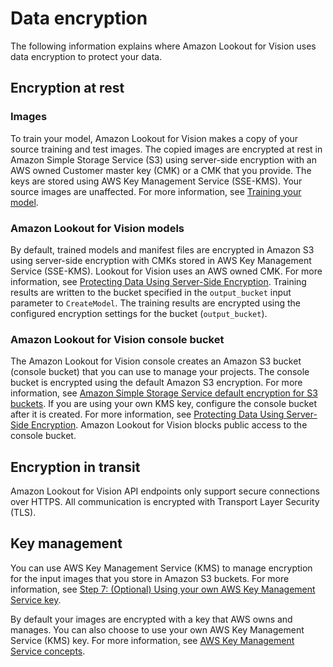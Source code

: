 # Data encryption<a name="security-data-encryption"></a>

The following information explains where Amazon Lookout for Vision uses data encryption to protect your data\.

## Encryption at rest<a name="security-data-encryption-at-rest"></a>

### Images<a name="security-images"></a>

 To train your model, Amazon Lookout for Vision makes a copy of your source training and test images\. The copied images are encrypted at rest in Amazon Simple Storage Service \(S3\) using server\-side encryption with an AWS owned Customer master key \(CMK\) or a CMK that you provide\. The keys are stored using AWS Key Management Service \(SSE\-KMS\)\. Your source images are unaffected\. For more information, see [Training your model](model-train.md)\. 

### Amazon Lookout for Vision models<a name="security-models"></a>

By default, trained models and manifest files are encrypted in Amazon S3 using server\-side encryption with CMKs stored in AWS Key Management Service \(SSE\-KMS\)\. Lookout for Vision uses an AWS owned CMK\. For more information, see [ Protecting Data Using Server\-Side Encryption](https://docs.aws.amazon.com/AmazonS3/latest/dev/serv-side-encryption.html)\. Training results are written to the bucket specified in the `output_bucket` input parameter to `CreateModel`\. The training results are encrypted using the configured encryption settings for the bucket \(`output_bucket`\)\. 

### Amazon Lookout for Vision console bucket<a name="security-console"></a>

The Amazon Lookout for Vision console creates an Amazon S3 bucket \(console bucket\) that you can use to manage your projects\. The console bucket is encrypted using the default Amazon S3 encryption\. For more information, see [Amazon Simple Storage Service default encryption for S3 buckets](https://docs.aws.amazon.com/AmazonS3/latest/dev/bucket-encryption.html)\. If you are using your own KMS key, configure the console bucket after it is created\. For more information, see [ Protecting Data Using Server\-Side Encryption](https://docs.aws.amazon.com/AmazonS3/latest/dev/serv-side-encryption.html)\. Amazon Lookout for Vision blocks public access to the console bucket\.

## Encryption in transit<a name="security-data-encryption-in-transit"></a>

Amazon Lookout for Vision API endpoints only support secure connections over HTTPS\. All communication is encrypted with Transport Layer Security \(TLS\)\. 

## Key management<a name="security-data-encryption-key-management"></a>

You can use AWS Key Management Service \(KMS\) to manage encryption for the input images that you store in Amazon S3 buckets\. For more information, see [Step 7: \(Optional\) Using your own AWS Key Management Service key](su-kms-encryption.md)\.

By default your images are encrypted with a key that AWS owns and manages\. You can also choose to use your own AWS Key Management Service \(KMS\) key\. For more information, see [AWS Key Management Service concepts](https://docs.aws.amazon.com/kms/latest/developerguide/concepts.html#master_keys)\.